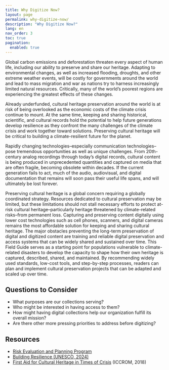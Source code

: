 ```yaml
---
title: Why Digitize Now?
layout: page
permalink: why-digitize-now/
description: "Why Digitize Now?"
lang: en
nav_order: 3
toc: true
pagination: 
  enabled: true
---
```


Global carbon emissions and deforestation threaten every aspect of human life, including our ability to preserve and share our heritage. Adapting to environmental changes, as well as increased flooding, droughts, and other extreme weather events, will be costly for governments around the world and lead to mass migration and war as nations try to harness increasingly limited natural resources. Critically, many of the world’s poorest regions are experiencing the greatest effects of these changes.

Already underfunded, cultural heritage preservation around the world is at risk of being overlooked as the economic costs of the climate crisis continue to mount. At the same time, keeping and sharing historical, scientific, and cultural records hold the potential to help future generations develop resilience as they confront the many challenges of the climate crisis and work together toward solutions. Preserving cultural heritage will be critical to building a climate-resilient future for the planet.

Rapidly changing technologies–especially communication technologies–pose tremendous opportunities as well as unique challenges. From 20th-century analog recordings through today’s digital records, cultural content is being produced in unprecedented quantities and captured on media that are often fragile, becoming obsolete within decades. If the current generation fails to act, much of the audio, audiovisual, and digital documentation that remains will soon pass their useful life spans, and will ultimately be lost forever.

Preserving cultural heritage is a global concern requiring a globally coordinated strategy. Resources dedicated to cultural preservation may be limited, but these limitations should not stall necessary efforts to protect at-risk cultural heritage–particularly heritage threatened by climate-related risks–from permanent loss. Capturing and preserving content digitally using lower cost technologies such as cell phones, scanners, and digital cameras remains the most affordable solution for keeping and sharing cultural heritage. The major obstacles preventing the long-term preservation of digital and digitized content are training and reliable digital preservation and access systems that can be widely shared and sustained over time. This Field Guide serves as a starting point for populations vulnerable to climate-related disasters to develop the capacity to shape how their own heritage is captured, described, shared, and maintained. By recommending widely used standards, low-cost tools, and step-by-step processes, readers can plan and implement cultural preservation projects that can be adapted and scaled up over time.

## Questions to Consider

- What purposes are our collections serving?
- Who might be interested in having access to them?
- How might having digital collections help our organization fulfill its overall mission?
- Are there other more pressing priorities to address before digitizing?

## Resources

- [Risk Evaluation and Planning Program](https://www.culturalheritage.org/resources/emergencies/risk-evaluation-and-planning-program)
- [Building Resilience (UNESCO, 2024)](https://unesdoc.unesco.org/ark:/48223/pf0000391132)
- [First Aid for Cultural Heritage in Times of Crisis](https://www.iccrom.org/sites/default/files/2018-10/fac_toolkit_print_oct-2018_final.pdf) (ICCROM, 2018)